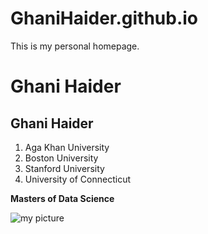 # GhaniHaider.github.io
This is my personal homepage.

# Ghani Haider

## Ghani Haider

1. Aga Khan University 
2. Boston University
3. Stanford University
4. University of Connecticut

**Masters of Data Science**

![my picture](akulogo) 

